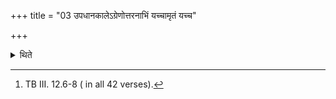 +++
title = "03 उपधानकालेऽग्रेणोत्तरनाभिं यच्चामृतं यच्च"

+++

<details><summary>थिते</summary>

3. At the time of placing (the bricks) (the Adhvaryu) holds the fire(-altar) with the three sections beginning with gaccāmr̥tam,[^1] in front (i.e. starting in the east of the Utaravedi) from the left to the right.  

[^1]: TB III. 12.6-8 ( in all 42 verses). 
</details>
